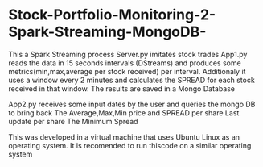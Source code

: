 # Stock-Portfolio-Monitoring-2-Spark-Streaming-MongoDB-
This a Spark Streaming process 
Server.py imitates stock trades
App1.py reads the data in 15 seconds intervals (DStreams) and produces some metrics(min,max,average per stock received) per interval. 
Additionaly it uses a window every 2 minutes and calculates the SPREAD for each stock received in that window.
The results are saved in a Mongo Database

App2.py receives some input dates by the user and queries the mongo DB  to bring back 
The Average,Max,Min price and SPREAD per share
Last update per share
The Minimum Spread

This was developed in a virtual machine that uses Ubuntu Linux as an operating system. It is recomended to run thiscode on a similar operating system
